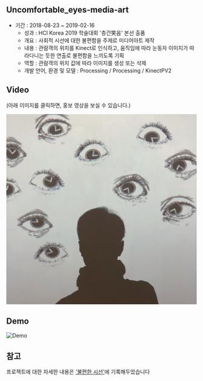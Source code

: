 ## Uncomfortable_eyes-media-art
- 기간 : 2018-08-23 ~ 2019-02-16
  - 성과 : HCI Korea 2019 학술대회 '층간笑음' 본선 출품
  - 개요 : 사회적 시선에 대한 불편함을 주제로 미디어아트 제작
  - 내용 : 관람객의 위치를 Kinect로 인식하고, 움직임에 따라 눈동자 이미지가 따라다니는 듯한 연출로 불편함을 느끼도록 기획
  - 역할 : 관람객의 위치 값에 따라 이미지를 생성 또는 삭제
  - 개발 언어, 환경 및 모델 : Processing / Processing / KinectPV2



## Video

(아래 이미지를 클릭하면, 홍보 영상을 보실 수 있습니다.)

[![video_link](./capture.jpg)](https://youtu.be/ksJ4ATkrNc8)



## Demo



![Demo](./Demo.gif)



## 참고
프로젝트에 대한 자세한 내용은 ['불편한 시선'](https://github.com/Hongiee2/Uncomfortable_eyes-media-art/blob/master/HCI2019CreativeAward%20%EC%A7%80%EC%9B%90%EC%84%9C_%EC%84%B8%EC%A2%85%EB%8C%80%ED%95%99%EA%B5%90%20%EB%B6%88%ED%8E%B8%ED%95%9C%20%EC%8B%9C%EC%84%A0%ED%8C%80.doc)에 기록해두었습니다

